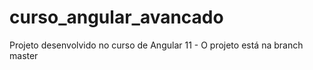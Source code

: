 # curso_angular_avancado
Projeto desenvolvido no curso de Angular 11 - O projeto está na branch master

